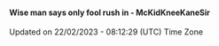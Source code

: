 #### Wise man says only fool rush in - McKidKneeKaneSir
Updated on 22/02/2023 - 08:12:29 (UTC) Time Zone
